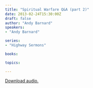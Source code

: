 ```yaml
---
title: "Spiritual Warfare Q&A (part 2)"
date: 2013-02-24T15:30:00Z
draft: false
author: "Andy Barnard"
speakers:
- "Andy Barnard"

series:
- "Highway Sermons"

books:

topics:

---
```

[Download audio.](https://s3.amazonaws.com/highway/sermons/2013_02/24_Spiritual_Warfare_Q%26A_2.mp3)